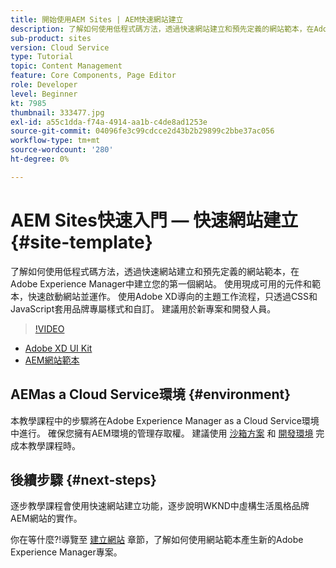 ```yaml
---
title: 開始使用AEM Sites | AEM快速網站建立
description: 了解如何使用低程式碼方法，透過快速網站建立和預先定義的網站範本，在Adobe Experience Manager中建立您的第一個網站。 使用現成可用的元件和範本，快速啟動網站並運作。 使用Adobe XD導向的主題工作流程，只透過CSS和JavaScript套用品牌專屬樣式和自訂。 建議用於新專案和開發人員。
sub-product: sites
version: Cloud Service
type: Tutorial
topic: Content Management
feature: Core Components, Page Editor
role: Developer
level: Beginner
kt: 7985
thumbnail: 333477.jpg
exl-id: a55c1dda-f74a-4914-aa1b-c4de8ad1253e
source-git-commit: 04096fe3c99cdcce2d43b2b29899c2bbe37ac056
workflow-type: tm+mt
source-wordcount: '280'
ht-degree: 0%

---
```


# AEM Sites快速入門 — 快速網站建立 {#site-template}

了解如何使用低程式碼方法，透過快速網站建立和預先定義的網站範本，在Adobe Experience Manager中建立您的第一個網站。 使用現成可用的元件和範本，快速啟動網站並運作。 使用Adobe XD導向的主題工作流程，只透過CSS和JavaScript套用品牌專屬樣式和自訂。 建議用於新專案和開發人員。

>[!VIDEO](https://video.tv.adobe.com/v/333477/?quality=12&learn=on)

* [Adobe XD UI Kit](https://github.com/adobe/aem-site-template-basic/blob/main/files/wireframe.xd)
* [AEM網站範本](https://github.com/adobe/aem-site-template-basic)

## AEMas a Cloud Service環境 {#environment}

本教學課程中的步驟將在Adobe Experience Manager as a Cloud Service環境中進行。 確保您擁有AEM環境的管理存取權。 建議使用 [沙箱方案](https://experienceleague.adobe.com/docs/experience-manager-cloud-service/onboarding/getting-access/sandbox-programs/introduction-sandbox-programs.html) 和 [開發環境](https://experienceleague.adobe.com/docs/experience-manager-cloud-service/implementing/using-cloud-manager/manage-environments.html) 完成本教學課程時。

## 後續步驟 {#next-steps}

逐步教學課程會使用快速網站建立功能，逐步說明WKND中虛構生活風格品牌AEM網站的實作。

你在等什麼?!導覽至 [建立網站](create-site.md) 章節，了解如何使用網站範本產生新的Adobe Experience Manager專案。

